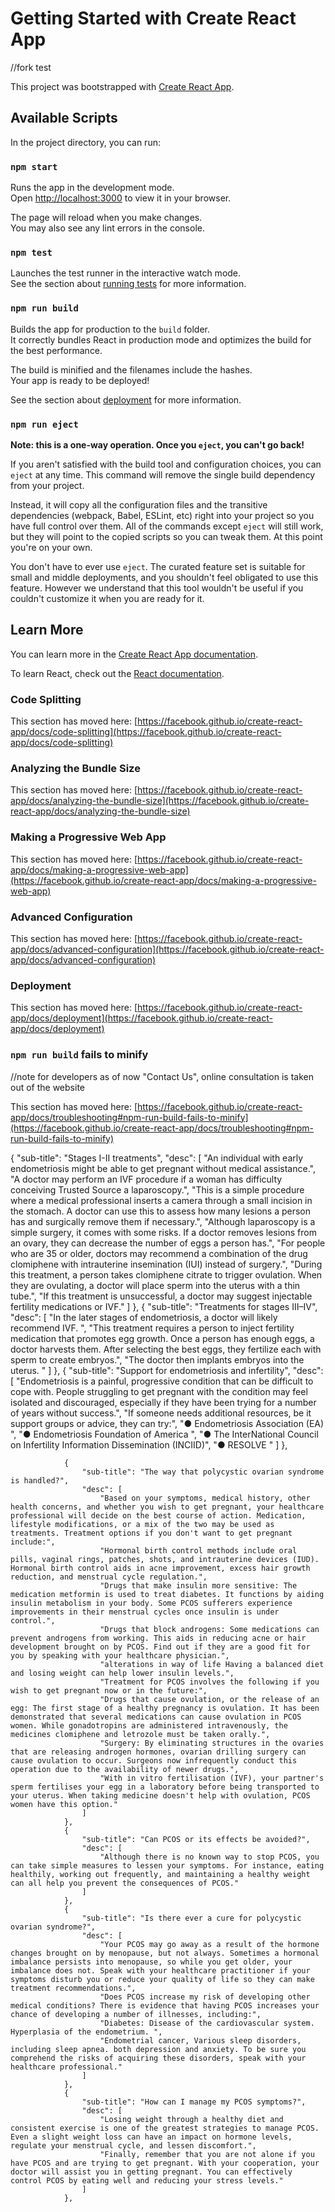 # Getting Started with Create React App
//fork test

This project was bootstrapped with [Create React App](https://github.com/facebook/create-react-app).

## Available Scripts

In the project directory, you can run:

### `npm start`

Runs the app in the development mode.\
Open [http://localhost:3000](http://localhost:3000) to view it in your browser.

The page will reload when you make changes.\
You may also see any lint errors in the console.

### `npm test`

Launches the test runner in the interactive watch mode.\
See the section about [running tests](https://facebook.github.io/create-react-app/docs/running-tests) for more information.

### `npm run build`

Builds the app for production to the `build` folder.\
It correctly bundles React in production mode and optimizes the build for the best performance.

The build is minified and the filenames include the hashes.\
Your app is ready to be deployed!

See the section about [deployment](https://facebook.github.io/create-react-app/docs/deployment) for more information.

### `npm run eject`

**Note: this is a one-way operation. Once you `eject`, you can't go back!**

If you aren't satisfied with the build tool and configuration choices, you can `eject` at any time. This command will remove the single build dependency from your project.

Instead, it will copy all the configuration files and the transitive dependencies (webpack, Babel, ESLint, etc) right into your project so you have full control over them. All of the commands except `eject` will still work, but they will point to the copied scripts so you can tweak them. At this point you're on your own.

You don't have to ever use `eject`. The curated feature set is suitable for small and middle deployments, and you shouldn't feel obligated to use this feature. However we understand that this tool wouldn't be useful if you couldn't customize it when you are ready for it.

## Learn More

You can learn more in the [Create React App documentation](https://facebook.github.io/create-react-app/docs/getting-started).

To learn React, check out the [React documentation](https://reactjs.org/).

### Code Splitting

This section has moved here: [https://facebook.github.io/create-react-app/docs/code-splitting](https://facebook.github.io/create-react-app/docs/code-splitting)

### Analyzing the Bundle Size

This section has moved here: [https://facebook.github.io/create-react-app/docs/analyzing-the-bundle-size](https://facebook.github.io/create-react-app/docs/analyzing-the-bundle-size)

### Making a Progressive Web App

This section has moved here: [https://facebook.github.io/create-react-app/docs/making-a-progressive-web-app](https://facebook.github.io/create-react-app/docs/making-a-progressive-web-app)

### Advanced Configuration

This section has moved here: [https://facebook.github.io/create-react-app/docs/advanced-configuration](https://facebook.github.io/create-react-app/docs/advanced-configuration)

### Deployment

This section has moved here: [https://facebook.github.io/create-react-app/docs/deployment](https://facebook.github.io/create-react-app/docs/deployment)

### `npm run build` fails to minify

//note for developers
as of now "Contact Us", online consultation is taken out of the website

This section has moved here: [https://facebook.github.io/create-react-app/docs/troubleshooting#npm-run-build-fails-to-minify](https://facebook.github.io/create-react-app/docs/troubleshooting#npm-run-build-fails-to-minify)

{
                    "sub-title": "Stages I-II treatments",
                    "desc": [
                        "An individual with early endometriosis might be able to get pregnant without medical assistance.",
                        "A doctor may perform an IVF procedure if a woman has difficulty conceiving Trusted Source a laparoscopy.",
                        "This is a simple procedure where a medical professional inserts a camera through a small incision in the stomach. A doctor can use this to assess how many lesions a person has and surgically remove them if necessary.",
                        "Although laparoscopy is a simple surgery, it comes with some risks. If a doctor removes lesions from an ovary, they can decrease the number of eggs a person has.",
                        "For people who are 35 or older, doctors may recommend a combination of the drug clomiphene with intrauterine insemination (IUI) instead of surgery.",
                        "During this treatment, a person takes clomiphene citrate to trigger ovulation. When they are ovulating, a doctor will place sperm into the uterus with a thin tube.",
                        "If this treatment is unsuccessful, a doctor may suggest injectable fertility medications or IVF."
                    ]
                },
                {
                    "sub-title": "Treatments for stages III–IV",
                    "desc": [
                        "In the later stages of endometriosis, a doctor will likely recommend IVF. ",
                        "This treatment requires a person to inject fertility medication that promotes egg growth. Once a person has enough eggs, a doctor harvests them. After selecting the best eggs, they fertilize each with sperm to create embryos.",
                        "The doctor then implants embryos into the uterus. "
                    ]
                },
                {
                    "sub-title": "Support for endometriosis and infertility",
                    "desc": [
                        "Endometriosis is a painful, progressive condition that can be difficult to cope with. People struggling to get pregnant with the condition may feel isolated and discouraged, especially if they have been trying for a number of years without success.",
                        "If someone needs additional resources, be it support groups or advice, they can try:",
                        "● Endometriosis Association (EA) ",
                        "● Endometriosis Foundation of America ",
                        "● The InterNational Council on Infertility Information Dissemination (INCIID)",
                        "● RESOLVE "
                    ]
                },
                

                {
                    "sub-title": "The way that polycystic ovarian syndrome is handled?",
                    "desc": [
                        "Based on your symptoms, medical history, other health concerns, and whether you wish to get pregnant, your healthcare professional will decide on the best course of action. Medication, lifestyle modifications, or a mix of the two may be used as treatments. Treatment options if you don't want to get pregnant include:",
                        "Hormonal birth control methods include oral pills, vaginal rings, patches, shots, and intrauterine devices (IUD). Hormonal birth control aids in acne improvement, excess hair growth reduction, and menstrual cycle regulation.",
                        "Drugs that make insulin more sensitive: The medication metformin is used to treat diabetes. It functions by aiding insulin metabolism in your body. Some PCOS sufferers experience improvements in their menstrual cycles once insulin is under control.",
                        "Drugs that block androgens: Some medications can prevent androgens from working. This aids in reducing acne or hair development brought on by PCOS. Find out if they are a good fit for you by speaking with your healthcare physician.",
                        "alterations in way of life Having a balanced diet and losing weight can help lower insulin levels.",
                        "Treatment for PCOS involves the following if you wish to get pregnant now or in the future:",
                        "Drugs that cause ovulation, or the release of an egg: The first stage of a healthy pregnancy is ovulation. It has been demonstrated that several medications can cause ovulation in PCOS women. While gonadotropins are administered intravenously, the medicines clomiphene and letrozole must be taken orally.",
                        "Surgery: By eliminating structures in the ovaries that are releasing androgen hormones, ovarian drilling surgery can cause ovulation to occur. Surgeons now infrequently conduct this operation due to the availability of newer drugs.",
                        "With in vitro fertilisation (IVF), your partner's sperm fertilises your egg in a laboratory before being transported to your uterus. When taking medicine doesn't help with ovulation, PCOS women have this option."
                    ]
                },
                {
                    "sub-title": "Can PCOS or its effects be avoided?",
                    "desc": [
                        "Although there is no known way to stop PCOS, you can take simple measures to lessen your symptoms. For instance, eating healthily, working out frequently, and maintaining a healthy weight can all help you prevent the consequences of PCOS."
                    ]
                },
                {
                    "sub-title": "Is there ever a cure for polycystic ovarian syndrome?",
                    "desc": [
                        "Your PCOS may go away as a result of the hormone changes brought on by menopause, but not always. Sometimes a hormonal imbalance persists into menopause, so while you get older, your imbalance does not. Speak with your healthcare practitioner if your symptoms disturb you or reduce your quality of life so they can make treatment recommendations.",
                        "Does PCOS increase my risk of developing other medical conditions? There is evidence that having PCOS increases your chance of developing a number of illnesses, including:",
                        "Diabetes: Disease of the cardiovascular system. Hyperplasia of the endometrium. ",
                        "Endometrial cancer, Various sleep disorders, including sleep apnea. both depression and anxiety. To be sure you comprehend the risks of acquiring these disorders, speak with your healthcare professional."
                    ]
                },
                {
                    "sub-title": "How can I manage my PCOS symptoms?",
                    "desc": [
                        "Losing weight through a healthy diet and consistent exercise is one of the greatest strategies to manage PCOS. Even a slight weight loss can have an impact on hormone levels, regulate your menstrual cycle, and lessen discomfort.",
                        "Finally, remember that you are not alone if you have PCOS and are trying to get pregnant. With your cooperation, your doctor will assist you in getting pregnant. You can effectively control PCOS by eating well and reducing your stress levels."
                    ]
                },
